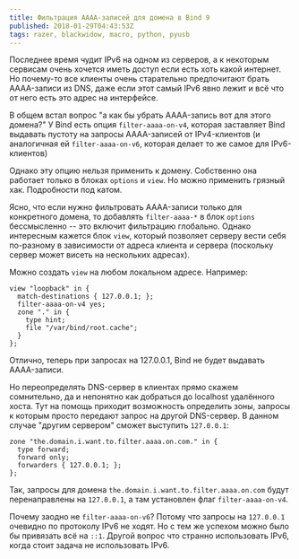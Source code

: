 ```yaml
---
title: Фильтрация AAAA-записей для домена в Bind 9
published: 2018-01-29T04:43:53Z
tags: razer, blackwidow, macro, python, pyusb
---
```


Последнее время чудит IPv6 на одном из серверов, а к некоторым сервисам очень хочется иметь доступ если есть хоть какой интернет. Но почему-то все клиенты очень старательно предпочитают брать AAAA-записи из DNS, даже если этот самый IPv6 явно лежит и всё что от него есть это адрес на интерфейсе.

В общем встал вопрос "а как бы убрать AAAA-запись вот для этого домена?" У Bind есть опция `filter-aaaa-on-v4`, которая заставляет Bind выдавать пустоту на запросы AAAA-записей от IPv4-клиентов (и аналогичная ей `filter-aaaa-on-v6`, которая делает то же самое для IPv6-клиентов)

Однако эту опцию нельзя применить к домену. Собственно она работает только в блоках `options` и `view`. Но можно применить грязный хак. Подробности под катом.

<!--more-->

Ясно, что если нужно фильтровать AAAA-записи только для конкретного домена, то добавлять `filter-aaaa-*` в блок `options` бессмысленно -- это включит фильтрацию глобально. Однако интересным кажется блок `view`, который позволяет серверу вести себя по-разному в зависимости от адреса клиента и сервера (поскольку сервер может висеть на нескольких адресах).

Можно создать `view` на любом локальном адресе. Например:

```
view "loopback" in {
  match-destinations { 127.0.0.1; };
  filter-aaaa-on-v4 yes;
  zone "." in {
    type hint;
    file "/var/bind/root.cache";
  }
};
```

Отлично, теперь при запросах на 127.0.0.1, Bind не будет выдавать AAAA-записи.

Но переопределять DNS-сервер в клиентах прямо скажем сомнительно, да и непонятно как добраться до localhost удалённого хоста. Тут на помощь приходит возможность определить зоны, запросы к которым просто передают запрос на другой DNS-сервер. В данном случае "другим сервером" сможет выступить `127.0.0.1`:

```
zone "the.domain.i.want.to.filter.aaaa.on.com." in {
  type forward;
  forward only;
  forwarders { 127.0.0.1; };
};
```

Так, запросы для домена `the.domain.i.want.to.filter.aaaa.on.com` будут перенаправлены на `127.0.0.1`, а там установлен флаг `filter-aaaa-on-v4`.

Почему заодно не `filter-aaaa-on-v6`? Потому что запросы на `127.0.0.1` очевидно по протоколу IPv6 не ходят. Но с тем же успехом можно было бы привязать всё на `::1`. Другой вопрос что странно использовать IPv6, когда стоит задача не использовать IPv6.
